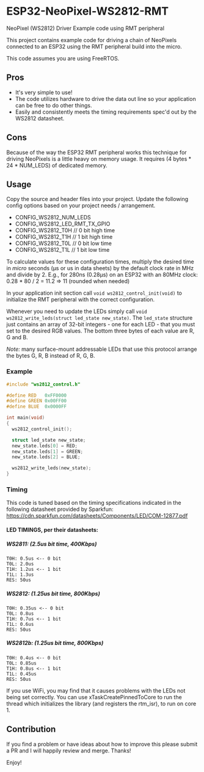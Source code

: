# ESP32-NeoPixel-WS2812-RMT
NeoPixel (WS2812) Driver Example code using RMT peripheral

This project contains example code for driving a chain of NeoPixels connected to an ESP32 using the RMT peripheral build into the micro.

This code assumes you are using FreeRTOS.

## Pros
- It's very simple to use!
- The code utilizes hardware to drive the data out line so your application can be free to do other things.
- Easily and consistently meets the timing requirements spec'd out by the WS2812 datasheet.

## Cons
Because of the way the ESP32 RMT peripheral works this technique for driving NeoPixels is a little heavy on memory usage. It requires (4 bytes * 24 * NUM_LEDS) of dedicated memory.

## Usage
Copy the source and header files into your project. Update the following config options based on your project needs / arrangement.

- CONFIG_WS2812_NUM_LEDS
- CONFIG_WS2812_LED_RMT_TX_GPIO
- CONFIG_WS2812_T0H  // 0 bit high time
- CONFIG_WS2812_T1H  // 1 bit high time
- CONFIG_WS2812_T0L  // 0 bit low time
- CONFIG_WS2812_T1L  // 1 bit low time

To calculate values for these configuration times, multiply the desired time in _micro_ seconds (μs or us in data sheets) by the default clock rate in MHz and divide by 2. E.g., for 280ns (0.28μs) on an ESP32 with an 80MHz clock: 0.28 * 80 / 2 = 11.2 => 11 (rounded when needed)

In your application init section call `void ws2812_control_init(void)` to initialize the RMT peripheral with the correct configuration.

Whenever you need to update the LEDs simply call `void ws2812_write_leds(struct led_state new_state)`. The `led_state` structure just contains an array of 32-bit integers - one for each LED - that you must set to the desired RGB values. The bottom three bytes of each value are R, G and B.

_Note:_ many surface-mount addressable LEDs that use this protocol arrange the bytes G, R, B instead of R, G, B.

### Example
```c
#include "ws2812_control.h"

#define RED   0xFF0000
#define GREEN 0x00FF00
#define BLUE  0x0000FF

int main(void)
{
  ws2812_control_init();

  struct led_state new_state;
  new_state.leds[0] = RED;
  new_state.leds[1] = GREEN;
  new_state.leds[2] = BLUE;

  ws2812_write_leds(new_state);
}
```

### Timing
This code is tuned based on the timing specifications indicated in the following datasheet provided by Sparkfun: https://cdn.sparkfun.com/datasheets/Components/LED/COM-12877.pdf

#### LED TIMINGS, per their datasheets:

##### WS2811: (2.5us bit time, 400Kbps)
    T0H: 0.5us <-- 0 bit
    T0L: 2.0us
    T1H: 1.2us <-- 1 bit
    T1L: 1.3us
    RES: 50us
##### WS2812: (1.25us bit time, 800Kbps)
    T0H: 0.35us <-- 0 bit
    T0L: 0.8us
    T1H: 0.7us <-- 1 bit
    T1L: 0.6us
    RES: 50us
##### WS2812b: (1.25us bit time, 800Kbps)
    T0H: 0.4us <-- 0 bit
    T0L: 0.85us
    T1H: 0.8us <-- 1 bit
    T1L: 0.45us
    RES: 50us

If you use WiFi, you may find that it causes problems with the LEDs not being set correctly.
You can use xTaskCreatePinnedToCore to run the thread which initializes the library (and registers the rtm_isr), to run on core 1.

## Contribution
If you find a problem or have ideas about how to improve this please submit a PR and I will happily review and merge. Thanks!

Enjoy!
